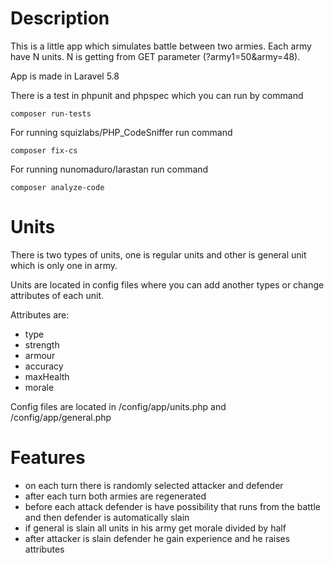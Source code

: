 # Description
This is a little app which simulates battle between two armies. Each army have N units. N is getting from GET parameter (?army1=50&army=48).

App is made in Laravel 5.8

There is a test in phpunit and phpspec which you can run by command
```
composer run-tests
```
For running squizlabs/PHP_CodeSniffer run command
```
composer fix-cs
```
For running nunomaduro/larastan run command
```
composer analyze-code
```


# Units
There is two types of units, one is regular units and other is general unit which is only one in army.

Units are located in config files where you can add another types or change attributes of each unit.

Attributes are:
- type
- strength 
- armour
- accuracy
- maxHealth
- morale

Config files are located in /config/app/units.php and /config/app/general.php

# Features
- on each turn there is randomly selected attacker and defender
- after each turn both armies are regenerated
- before each attack defender is have possibility that runs from the battle and then defender is automatically slain
- if general is slain all units in his army get morale divided by half
- after attacker is slain defender he gain experience and he raises attributes
